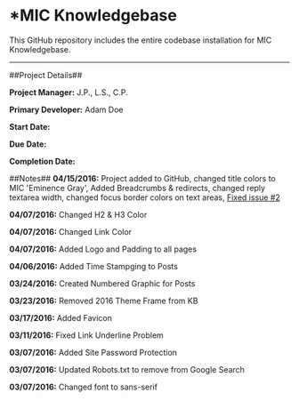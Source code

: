 *MIC Knowledgebase 
======

This GitHub repository includes the entire codebase installation for MIC Knowledgebase.

------

##Project Details##

**Project Manager:** J.P., L.S., C.P.

**Primary Developer:** Adam Doe

**Start Date:**

**Due Date:**

**Completion Date:**

##Notes##
**04/15/2016:** Project added to GitHub, changed title colors to MIC 'Eminence Gray', Added Breadcrumbs & redirects, changed reply textarea width, changed focus border colors on text areas, [Fixed issue #2](https://github.com/marketingincolor/mic-kbase-website/issues/2)

**04/07/2016:** Changed H2 & H3 Color

**04/07/2016:** Changed Link Color

**04/07/2016:** Added Logo and Padding to all pages

**04/06/2016:** Added Time Stampging to Posts

**03/24/2016:** Created Numbered Graphic for Posts

**03/23/2016:** Removed 2016 Theme Frame from KB

**03/17/2016:** Added Favicon

**03/11/2016:** Fixed Link Underline Problem

**03/07/2016:** Added Site Password Protection

**03/07/2016:** Updated Robots.txt to remove from Google Search

**03/07/2016:** Changed font to sans-serif
